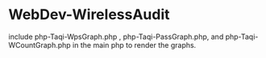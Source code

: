 # WebDev-WirelessAudit

include php-Taqi-WpsGraph.php , php-Taqi-PassGraph.php, and php-Taqi-WCountGraph.php 
in the main php to render the graphs.
